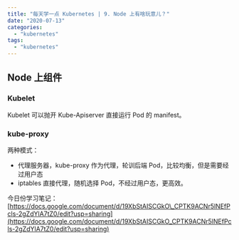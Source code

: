 ```yaml
---
title: "每天学一点 Kubernetes | 9. Node 上有啥玩意儿？"
date: "2020-07-13"
categories: 
  - "kubernetes"
tags: 
  - "kubernetes"
---
```


## Node 上组件

### Kubelet

Kubelet 可以抛开 Kube-Apiserver 直接运行 Pod 的 manifest。  

### kube-proxy

两种模式：

- 代理服务器，kube-proxy 作为代理，轮训后端 Pod，比较均衡，但是需要经过用户态
- iptables 直接代理，随机选择 Pod，不经过用户态，更高效。

今日份学习笔记：[https://docs.google.com/document/d/19XbStAISCGkO\_CPTK9ACNr5lNEfPcls-2gZdYlA7tZ0/edit?usp=sharing](https://docs.google.com/document/d/19XbStAISCGkO_CPTK9ACNr5lNEfPcls-2gZdYlA7tZ0/edit?usp=sharing)
